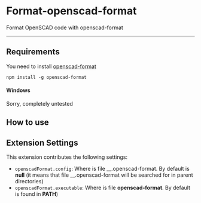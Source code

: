 # Format-openscad-format

Format OpenSCAD code with openscad-format
***

## Requirements

You need to install [openscad-format](https://github.com/Maxattax97/openscad-format)
```
npm install -g openscad-format
```

#### Windows
Sorry, completely untested

## How to use


## Extension Settings

This extension contributes the following settings:

* `openscadFormat.config`: Where is file __.openscad-format. By default is __null__ (it means that file __.openscad-format will be searched for in parent directories)
* `openscadFormat.executable`: Where is file __openscad-format__. By default is found in __PATH__)
